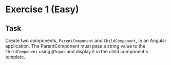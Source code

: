 # Exercise 1 (Easy)
## Task
Create two components, `ParentComponent` and `ChildComponent`, in an Angular application. The ParentComponent must pass a string value to the `ChildComponent` using `@Input` and display it in the child component's template.